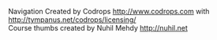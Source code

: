 Navigation Created by Codrops http://www.codrops.com with http://tympanus.net/codrops/licensing/  
Course thumbs created by Nuhil Mehdy http://nuhil.net

